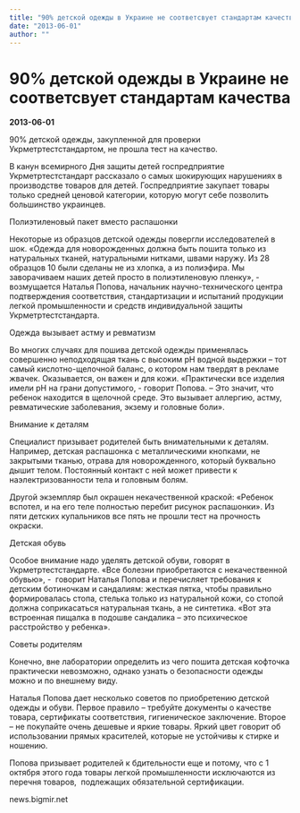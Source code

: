 ```yaml
---
title: "90% детской одежды в Украине не соответсвует стандартам качества"
date: "2013-06-01"
author: ""
---
```


# 90% детской одежды в Украине не соответсвует стандартам качества

**2013-06-01** 

90% детской одежды, закупленной для проверки Укрметртестстандартом, не прошла тест на качество.

В канун всемирного Дня защиты детей госпредприятие Укрметртестстандарт рассказало о самых шокирующих нарушениях в производстве товаров для детей. Госпредприятие закупает товары только средней ценовой категории, которую могут себе позволить большинство украинцев.

Полиэтиленовый пакет вместо распашонки

Некоторые из образцов детской одежды повергли исследователей в шок. «Одежда для новорожденных должна быть пошита только из натуральных тканей, натуральными нитками, швами наружу. Из 28 образцов 10 были сделаны не из хлопка, а из полиэфира. Мы заворачиваем наших детей просто в полиэтиленовую пленку», - возмущается Наталья Попова, начальник научно-технического центра подтверждения соответствия, стандартизации и испытаний продукции легкой промышленности и средств индивидуальной защиты Укрметртестстандарта.

Одежда вызывает астму и ревматизм

Во многих случаях для пошива детской одежды применялась совершенно неподходящая ткань с высоким pH водной выдержки – тот самый кислотно-щелочной баланс, о котором нам твердят в рекламе жвачек. Оказывается, он важен и для кожи. «Практически все изделия имели pH на грани допустимого, - говорит Попова. – Это значит, что ребенок находится в щелочной среде. Это вызывает аллергию, астму, ревматические заболевания, экзему и головные боли».

Внимание к деталям

Специалист призывает родителей быть внимательными к деталям. Например, детская распашонка с металлическими кнопками, не закрытыми тканью, отрава для новорожденного, который буквально дышит телом. Постоянный контакт с ней может привести к наэлектризованности тела и головным болям.

Другой экземпляр был окрашен некачественной краской: «Ребенок вспотел, и на его теле полностью перебит рисунок распашонки». Из пяти детских купальников все пять не прошли тест на прочность окраски.

Детская обувь

Особое внимание надо уделять детской обуви, говорят в Укрметртестстандарте. «Все болезни приобретаются с некачественной обувью», -  говорит Наталья Попова и перечисляет требования к детским ботиночкам и сандалиям: жесткая пятка, чтобы правильно формировалась стопа, стелька только из натуральной кожи, со стопой должна соприкасаться натуральная ткань, а не синтетика. «Вот эта встроенная пищалка в подошве сандалика – это психическое расстройство у ребенка».

Советы родителям

Конечно, вне лаборатории определить из чего пошита детская кофточка практически невозможно, однако узнать о безопасности одежды можно и по внешнему виду.

Наталья Попова дает несколько советов по приобретению детской одежды и обуви. Первое правило – требуйте документы о качестве товара, сертификаты соответствия, гигиеническое заключение. Второе – не покупайте очень дешевые и яркие товары. Яркий цвет говорит об использовании прямых красителей, которые не устойчивы к стирке и ношению.

Попова призывает родителей к бдительности еще и потому, что с 1 октября этого года товары легкой промышленности исключаются из перечня товаров,  подлежащих обязательной сертификации.

news.bigmir.net